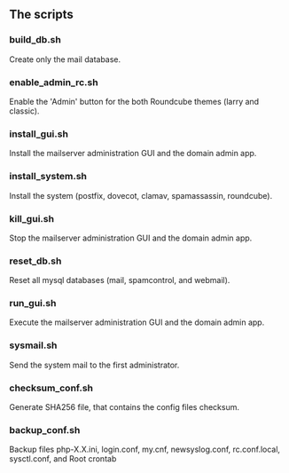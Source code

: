 ## The scripts

### build_db.sh
Create only the mail database.

### enable_admin_rc.sh
Enable the 'Admin' button for the both Roundcube themes (larry and classic).

### install_gui.sh
Install the mailserver administration GUI and the domain admin app.

### install_system.sh
Install the system (postfix, dovecot, clamav, spamassassin, roundcube).

### kill_gui.sh
Stop the mailserver administration GUI and the domain admin app.

### reset_db.sh
Reset all mysql databases (mail, spamcontrol, and webmail).

### run_gui.sh
Execute the mailserver administration GUI and the domain admin app.

### sysmail.sh
Send the system mail to the first administrator.

### checksum_conf.sh
Generate SHA256 file, that contains the config files checksum.

### backup_conf.sh
Backup files php-X.X.ini, login.conf, my.cnf, newsyslog.conf, rc.conf.local, sysctl.conf, and Root crontab

